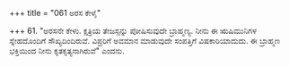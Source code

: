 +++
title = "061 ಅರಸ ಕೇಳೈ"

+++
61. "ಅರಸನೇ ಕೇಳು. ಕ್ಷತ್ರಿಯ ತೇಜಸ್ಸನ್ನು ಪೋಷಿಸುವುದೇ ಬ್ರಾಹ್ಮಣ್ಯ.  ನೀನು ಈ ಋಷಿಮುನಿಗಳ ಸ್ನೇಹದೊಂದಿಗೆ ಸೌಖ್ಯದಿಂದಿರುವೆ.  ವಿಪ್ರರಿಗೆ ಅವಮಾನ ಮಾಡುವುದೇ ಸಂಪತ್ತಿಗೆ ವಿಷಕಾರಿಯಾದುದು.  ಈ ಬ್ರಾಹ್ಮಣ ಭಕ್ತಿಯಿಂದ ನೀನು ಕೃತಕೃತ್ಯನಾಗಿರುವೆ" ಎಂದನು.